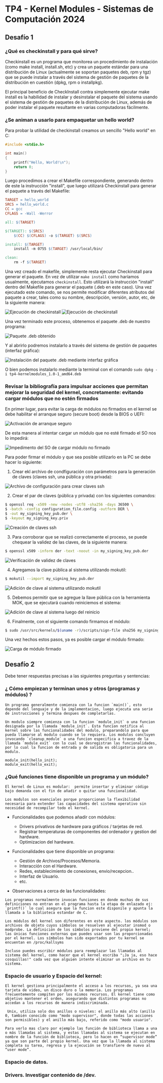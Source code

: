 # TP4 - Kernel Modules - Sistemas de Computación 2024

## Desafío 1 

### ¿Qué es checkinstall y para qué sirve?

Checkinstall es un programa que monitorea un procedimiento de instalación (como make install, install.sh, etc) y crea un paquete estándar para una distribución de Linux (actualmente se soportan paquetes deb, rpm y tgz) que se puede instalar a través del sistema de gestión de paquetes de la distribución en cuestión (dpkg, rpm o installpkg).

El principal beneficio de CheckInstall contra simplemente ejecutar make install es la habilidad de instalar y desinstalar el paquete del sistema usando el sistema de gestión de paquetes de la distribución de  Linux, además de poder instalar el paquete resultante en varias computadoras fácilmente.

### ¿Se animan a usarlo para empaquetar un hello world? 

Para probar la utilidad de checkinstall creamos un sencillo "Hello world" en C:

```c
#include <stdio.h>

int main() 
{
    printf("Hello, World!\n");
    return 0;
}
```

Luego procedimos a crear el Makefile correspondiente, generando dentro de este la instrucción "install", que luego utilizará Checkinstall para generar el paquete a través del Makefile:

```makefile
TARGET = hello_world
SRCS = hello_world.c
CC = gcc
CFLAGS = -Wall -Werror

all: $(TARGET)

$(TARGET): $(SRCS)
    $(CC) $(CFLAGS) -o $(TARGET) $(SRCS)

install: $(TARGET)
    install -m 0755 $(TARGET) /usr/local/bin/

clean:
    rm -f $(TARGET)
```
Una vez creado el makefile, simplemente resta ejecutar Checkinstall para generar el paquete. En vez de utilizar ```make install``` como haríamos usualmente, ejecutamos ```checkinstall```. Esto utilizará la instrucción "install" dentro del Makefile para generar el paquete (.deb en este caso).
Una vez ejecutado este comando, se nos permite modificar diferentes atributos del paquete a crear, tales como su nombre, descripción, versión, autor, etc, de la siguiente manera:

![Ejecución de checkinstall](./img/img1.png)
![Ejecución de checkinstall](./img/img2.png)

Una vez terminado este proceso, obtenemos el paquete .deb de nuestro programa:

![Paquete .deb obtenido](./img/img3.png)

Y al abrirlo podremos instalarlo a través del sistema de gestión de paquetes (interfaz gráfica):

![Instalación del paquete .deb mediante interfaz gráfica](./img/img4.png)

O bien podemos instalarlo mediante la terminal con el comando ```sudo dpkg -i tp4-kernelmodules_1.0-1_amd64.deb```

### Revisar la bibliografía para impulsar acciones que permitan mejorar la seguridad del kernel, concretamente: evitando cargar módulos que no estén firmados

En primer lugar, para evitar la carga de módulos no firmados en el kernel se debe habilitar el arranque seguro (secure boot) desde la BIOS o UEFI:

![Activación de arranque seguro](./img/img5.webp)

De esta manera al intentar cargar un módulo que no esté firmado el SO nos lo impedirá:

![Impedimento del SO de cargar módulo no firmado](./img/img6.png)

Para poder firmar el módulo y que sea posible utilizarlo en la PC se debe hacer lo siguiente:

1) Crear ekl archivo de condfiguración con parámetros para la generación de claves (claves ssh, una pública y otra privada):

![Archivo de configuración para crear claves ssh](./img/img7.png)

2) Crear el par de claves (pública y privada) con los siguientes comandos:


```bash
$ openssl req -x509 -new -nodes -utf8 -sha256 -days 36500 \
$ -batch -config configuration_file.config -outform DER \
$ -out my_signing_key_pub.der \
$ -keyout my_signing_key.priv
```

![Creación de claves ssh](./img/img8.png)

3) Para corroborar que se realizó correctamente el proceso, se puede chequear la validez de las claves, de la siguiente manera:

```bash
$ openssl x509 -inform der -text -noout -in my_signing_key_pub.der
```

![Verificación de validez de claves](./img/img9.png)

4) Agregamos la clave pública al sistema utilizando mokutil:

```bash
$ mokutil --import my_signing_key_pub.der
```

![Adición de clave al sistema utilizando mokutil](./img/img10.png)

5) Debemos permitir que se agregue la llave pública con la herramienta MOK, que se ejecutará cuando reiniciemos el sistema:

![Adición de clave al sistema luego del reinicio](./img/img11.jpg)

6) Finalmente, con el siguiente comando firmamos el módulo:

```bash
$ sudo /usr/src/kernels/$(uname -r)/scripts/sign-file sha256 my_signing_key.priv my_signing_key_pub.der part1/module/mimodulo.ko
```

Una vez hechos estos pasos, ya es posible cargar el módulo firmado:

![Carga de módulo firmado](./img/img12.png)


## Desafío 2

Debe tener respuestas precisas a las siguientes preguntas y sentencias:

### ¿ Cómo empiezan y terminan unos y otros (programas y módulos) ?

```
Un programa generalmente comienza con la funcion `main()`, esto depende del lenguaje y de la implementacion, luego ejecuta una serie de instrucciones y termina despues de completarlas.
```

```
Un modulo siempre comienza con la funcion `module_init` o una funcion designada por la llamada `module_init`. Esta funcion notifica al kernel sobre las funcionalidades del modulo, preparandolo para que pueda llamarse al modulo cuando se lo requiera. Los modulos concluyen invocando `cleanup_module` o una funcion especifica a travez de la llamada `module_exit` con lo cual se desregistran las funcionalidades, por lo cual la funcion de entrada y de salida es obligatoria para un modulo.

module_init(hello_init); 
module_exit(hello_exit); 
```

### ¿Qué funciones tiene disponible un programa y un módulo?
```
El kernel de Linux es modular:  permite insertar y eliminar código bajo demanda con el fin de añadir o quitar una funcionalidad. 

Los modulos son esenciales porque proporcionan la flexibilidad necesaria para extender las capacidades del sistema operativo sin necesidad de recompilar todo el kernel. 
```
  * Funcionalidades que podemos añadir con módulos:
    * Drivers privativos de hardware para gráficos / tarjetas de red.
    * Registrar temperaturas de componentes del ordenador y gestion del hardware.
    * Optimizacion del hardware.

  * Funcionalidades que tiene disponible un programa:
    * Gestión de Archivos/Procesos/Memoria.
    * Interacción con el Hardware.
    * Redes, establecimiento de conexiones, envio/recepcion..
    * Interfaz de Usuario.
    * etc.
  * Observaciones a cerca de las funcionalidades:

  ```
  Los programas normalmente invocan funciones en donde muchas de sus definiciones no entran en el programa hasta la etapa de enlazado ej: `printf()` lo cual asegura que la funcion este disponile y apunta la llamada a la biblioteca estandar de C.

  Los módulos del kernel son diferentes en este aspecto. los módulos son archivos de objeto cuyos símbolos se resuelven al ejecutar insmod o modprobe. La definición de los símbolos proviene del propio kernel; las únicas funciones externas que puedes usar son las proporcionadas por el kernel. Los símbolos han sido exportados por tu kernel se encuentan en /proc/kallsyms

  Incluso puedes escribir módulos para reemplazar las llamadas al sistema del kernel, como hacer que el kernel escriba "¡Ja ja, eso hace cosquillas!" cada vez que alguien intente eliminar un archivo en tu sistema.
  ```

### Espacio de usuario y Espacio del kernel:

```
El kernel gestiona principalmente el acceso a los recursos, ya sea una tarjeta de video, un disco duro o la memoria. Los programas frecuentemente compiten por los mismos recursos. El kernel tiene como objetivo mantener el orden, asegurando que distintos programas no accedan a los recursos de manera indiscriminada.

 Unix, utiliza solo dos anillos o niveles: el anillo más alto (anillo 0, también conocido como "modo supervisor", donde todas las acciones son permisibles) y el anillo más bajo, referido como "modo usuario".

Para verlo mas claro por ejemplo las función de biblioteca llama a una o más llamadas al sistema, y estas llamadas al sistema se ejecutan en nombre de la función de biblioteca, pero lo hacen en “supervisor mode” ya que son parte del propio kernel. Una vez que la llamada al sistema completa su tarea, regresa y la ejecución se transfiere de nuevo al “user mode”.
```

### Espacio de datos.
### Drivers. Investigar contenido de /dev.
